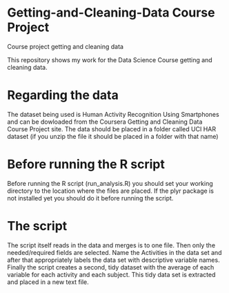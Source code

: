 Getting-and-Cleaning-Data Course Project
=========================

Course project getting and cleaning data

This repository shows my work for the Data Science Course getting and cleaning data.

Regarding the data
=========================
The dataset being used is Human Activity Recognition Using Smartphones and can be dowloaded from the Coursera Getting and Cleaning Data Course Project site. 
The data should be placed in a folder called UCI HAR dataset (if you unzip the file it should be placed in a folder with that name)

Before running the R script
=========================
Before running the R script (run_analysis.R) you should set your working directory to the location where the files are placed.
If the plyr package is not installed yet you should do it before running the script.

The script 
=========================
The script itself reads in the data and merges is to one file.
Then only the needed/required fields are selected.
Name the Activities in the data set and after that appropriately labels the data set with descriptive variable names.
Finally the script creates a second, tidy dataset with the average of each variable for each activity and each subject.
This tidy data set is extracted and placed in a new text file.
